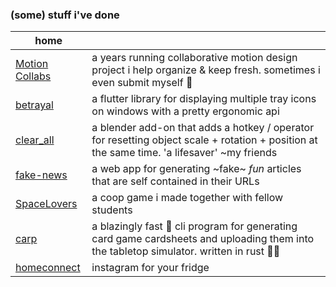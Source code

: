### (some) stuff i've done

|home||
|-|-|
|[Motion Collabs](https://motioncollabs.com)|a years running collaborative motion design project i help organize & keep fresh. sometimes i even submit myself 👀|
|[betrayal](https://github.com/benthillerkus/betrayal)|a flutter library for displaying multiple tray icons on windows with a pretty ergonomic api|
|[clear_all](https://github.com/benthillerkus/clear_all)|a blender add-on that adds a hotkey / operator for resetting object scale + rotation + position at the same time. 'a lifesaver' ~my friends|
|[fake-news](https://fake-news-woad.vercel.app/?config=eJxtkc%2BO0zAQxl%2FFClJPpE3SNg2VolWXii2HLodqWXF04kls6tpZe7JJBbwHb8E78SQ7LlshJOTL%0D%0AzO%2FzfJo%2F36JncF5ZE62jLHobeTxroHjTtg5ajtYFqBDu%2BSnwT46bFtiByKuwBV871eEfDwMD%2B846%0D%0A7pFkVV%2FY75%2B%2FKEEJJ3hvNTmuozfNKs%2FTgnDF62PrbG%2FEX21BLyHN8OcP1iCxvTU2eCjU8IoO3Hh2%0D%0AAKea4GLF%2BX9cnXgLD04Tl4idX89mF%2BSnvfGd5l5Oa3uaddKijdNlUeT5cr6Y52kSJwvRiGWeQQar%0D%0AGzVqVZWuihfTZDqfqFGJcm%2BGcf91M2%2B2t8V%2BNw787l1SndPhy6PQzW4smrvPfdBCPOE92rKx7sRx%0D%0A0igsa2e7yVCmi1U6eSqL5NrrRocZNuypBx9WyganEMEwCjkbuNbXNYRv%2Fsh292v2KDkyL22vBfvI%0D%0AhGWDQslQKk%2BRFvrMegOU1lwzhFrekIf452zX5bRU2FeXnVRgqERrcMfezxp%2BhJiO66mUrkodhT4p%0D%0AocHk5Wy3hNhuSqjrK628BLHlGNrMkiyL0zTO0ujHC%2BoJzXU%3D)|a web app for generating ~fake~ *fun* articles that are self contained in their URLs|
|[SpaceLovers](https://github.com/benthillerkus/SpaceLovers)|a coop game i made together with fellow students|
|[carp](https://github.com/benthillerkus/carp)|a blazingly fast 🚀 cli program for generating card game cardsheets and uploading them into the tabletop simulator. written in rust 🚀🚀|
|[homeconnect](https://homeconnect.bent.party)|instagram for your fridge|
